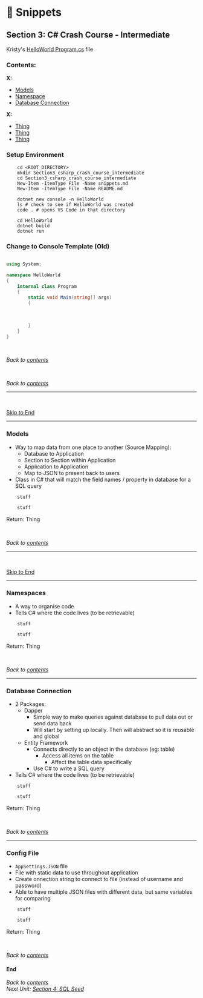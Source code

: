 # 🚀 Snippets

## Section 3: C# Crash Course - Intermediate

Kristy's [HelloWorld Program.cs](./HelloWorld/Program.cs) file

### Contents:

**X:**
* [Models](#models)
* [Namespace](#namespaces)
* [Database Connection](#database-connection)

**X:**
* [Thing](#)
* [Thing](#)
* [Thing](#)


### **Setup Environment**

```shell
    cd <ROOT_DIRECTORY>
    mkdir Section3_csharp_crash_course_intermediate
    cd Section3_csharp_crash_course_intermediate
    New-Item -ItemType File -Name snippets.md
    New-Item -ItemType File -Name README.md

    dotnet new console -n HelloWorld
    ls # check to see if HelloWorld was created
    code . # opens VS Code in that directory

    cd HelloWorld
    dotnet build
    dotnet run
```

### **Change to Console Template (Old)**

```csharp

using System;

namespace HelloWorld
{
    internal class Program
    {
        static void Main(string[] args)
        {
            

            
        }
    }
}

```

<br>

*Back to [contents](#contents)*

<br>

*Back to [contents](#contents)*

---

<br>

[Skip to End](#end)

---

### **Models**

* Way to map data from one place to another (Source Mapping):
    * Database to Application
    * Section to Section within Application
    * Application to Application
    * Map to JSON to present back to users
* Class in C# that will match the field names / property in database for a SQL query

```shell
    stuff
```

```csharp
    stuff
```
Return:
    Thing

<br>

*Back to [contents](#contents)*

---
<br>

[Skip to End](#end)

---

### **Namespaces**

* A way to organise code
* Tells C# where the code lives (to be retrievable)

```shell
    stuff
```

```csharp
    stuff
```
Return:
    Thing

<br>

*Back to [contents](#contents)*

---

### **Database Connection**

* 2 Packages:
    * Dapper
        * Simple way to make queries against database to pull data out or send data back
        * Will start by setting up locally. Then will abstract so it is reusable and global
    * Entity Framework
        * Connects directly to an object in the database (eg: table)
            * Access all items on the table
                * Affect the table data specifically
        * Use C# to write a SQL query
* Tells C# where the code lives (to be retrievable)

```shell
    stuff
```

```csharp
    stuff
```
Return:
    Thing

<br>

*Back to [contents](#contents)*

---

### **Config File**

* `AppSettings.JSON` file
* File with static data to use throughout application
* Create onnection string to connect to file (instead of username and password)
* Able to have multiple JSON files with different data, but same variables for comparing

```shell
    stuff
```

```csharp
    stuff
```
Return:
    Thing

<br>

*Back to [contents](#contents)*

#### **End**

*Back to [contents](#contents)*<br>
*Next Unit: [Section 4: SQL Seed](#)*